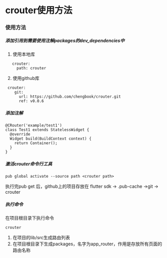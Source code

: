 
# crouter使用方法

### 使用方法
##### 添加引用到需要使用注解packages的dev_dependencies中
1. 使用本地库
```
   crouter:
     path: crouter
```

2. 使用github库
```
 crouter:
    git:
      url: https://github.com/chengbook/crouter.git
      ref: v0.0.6
```

##### 添加注解
```
@CRouter('example/test1')
class Test1 extends StatelessWidget {
  @override
  Widget build(BuildContext context) {
    return Container();
  }
}
```

##### 激活crouter命令行工具

```
pub global activate --source path <crouter path>
```
执行完pub get 后，github上的项目存放在 flutter sdk -> .pub-cache ->git -> crouter

##### 执行命令
在项目根目录下执行命令
```
crouter
```
1. 在项目的lib/src生成路由列表
2. 在项目根目录下生成packages，名字为app_router，作用是存放所有页面的路由名称